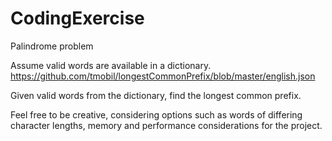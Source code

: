 # CodingExercise
Palindrome problem


Assume valid words are available in a dictionary.
https://github.com/tmobil/longestCommonPrefix/blob/master/english.json

Given valid words from the dictionary, find the longest common prefix.

Feel free to be creative, considering options such as words of differing character lengths, memory and performance considerations for the project.      

